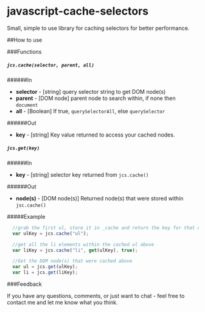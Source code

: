 javascript-cache-selectors
==========================

Small, simple to use library for caching selectors for better performance.

##How to use

###Functions

##### `jcs.cache(selector, parent, all)`

######In
-  **selector** - [string] query selector string to get DOM node(s)  
-  **parent**   - [DOM node] parent node to search within, if none then `document`
-  **all**      - [Boolean] If true, `querySelectorAll`, else `querySelector`

######Out
-  **key**      - [string] Key value returned to access your cached nodes.


##### `jcs.get(key)`

######In
-  **key** - [string] selector key returned from `jcs.cache()`

######Out
-  **node(s)** - [DOM node(s)] Returned node(s) that were stored within `jsc.cache()`

#####Example

```javascript
  //grab the first ul, store it in _cache and return the key for that object
  var ulKey = jcs.cache("ul");

  //get all the li elements within the cached ul above
  var liKey = jcs.cache("li", get(ulKey), true);  

  //Get the DOM node(s) that were cached above
  var ul = jcs.get(ulKey);
  var li = jcs.get(liKey);
```

###Feedback

If you have any questions, comments, or just want to chat - feel free
to contact me and let me know what you think.
